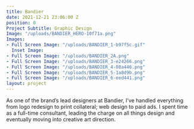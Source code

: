 ```yaml
---
title: Bandier
date: 2021-12-21 23:06:00 Z
position: 0
Project Subtitle: Graphic Design
Image: "/uploads/BANDIER_HERO-10f71a.png"
Images:
- Full Screen Image: "/uploads/BANDIER_1-b97f5c.gif"
  Inset Image: 
- Full Screen Image: "/uploads/BANDIER_2A.png"
- Full Screen Image: "/uploads/BANDIER_3-e24266.png"
- Full Screen Image: "/uploads/BANDIER_4-08a446.png"
- Full Screen Image: "/uploads/BANDIER_5-1a8d9b.png"
- Full Screen Image: "/uploads/BANDIER_6-eed441.png"
layout: project
---
```


As one of the brand’s lead designers at Bandier, I’ve handled everything from logo redesign to print collateral; web design to paid ads. I spent time as a full-time consultant, leading the charge on all things design and eventually moving into creative art direction.